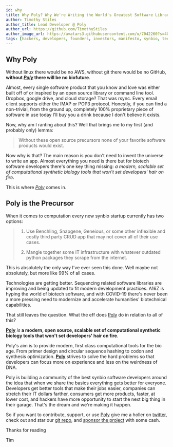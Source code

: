 ```yaml
---
id: why
title: Why Poly? Why We're Writing the World's Greatest Software Library and CLI for Engineering Organisms.
author: Timothy Stiles
author_title: Lead Developer @ Poly
author_url: https://github.com/TimothyStiles
author_image_url: https://avatars3.githubusercontent.com/u/7042260?s=400&u=3d7ba75bf7dfe0c24f25a4fbbaac177c3063e5b3&v=4
tags: [hackers, developers, founders, investors, manifesto, synbio, tech, biotech, vision, community, COVID-19]
---
```


<!-- ## TODO BEFORE PUBLISHING -->
<!-- Work in stuff about hackers -->
<!-- Find highly relevant images to include -->
<!-- Find citations -->
<!-- Get crypto wallets -->


## Why Poly

Without linux there would be no AWS, without git there would be no GitHub, **without [_Poly_](https://github.com/TimothyStiles/poly) there will be no biofuture**.

Almost, every single software product that you know and love was either built off of or inspired by an open source library or command line tool. Dropbox, google drive, and cloud storage? That was rsync. Every email client supports either the IMAP or POP3 protocol. Honestly, if you can find a non-trivial, from the ground up, completely 100% proprietary piece of software in use today I'll buy you a drink because I don't believe it exists.

Now, why am I ranting about this? Well that brings me to my first (and probably only) lemma:

> Without these open source precursors none of your favorite software products would exist.

Now why is that? The main reason is you don't need to invent the universe to write an app. Almost everything you need is there but for biotech software developers there's one key thing missing: _a modern, scalable set of computational synthetic biology tools that won't set developers' hair on fire_. 

This is where [_Poly_](https://github.com/TimothyStiles/poly) comes in.

## Poly is the Precursor

When it comes to computation every new synbio startup currently has two options:

>1. Use Benchling, Snapgene, Geneious, or some other inflexible and costly third party CRUD app that may not cover all of their use cases.
>
>2. Mangle together some IT infrastructure with whatever outdated python packages they scrape from the internet.

This is absolutely the only way I've ever seen this done. Well maybe not absolutely, but more like 99% of all cases.

Technologies are getting better. Sequencing related software libraries are improving and being updated to fit modern development practices. A16Z is hyping the world of biotech software, and with COVID-19 there's never been a more pressing need to modernize and accelerate humanities' biotechnical capabilities.

That still leaves the question. What the eff does [Poly](https://github.com/TimothyStiles/poly) do in relation to all of this?

[**Poly**](https://github.com/TimothyStiles/poly) _is_ **a modern, open source, scalable set of computational synthetic biology tools that won't set developers' hair on fire**.

Poly's aim is to provide modern, first class computational tools for the bio age. From primer design and circular sequence hashing to codon and synthesis optimization. [**Poly**](https://github.com/TimothyStiles/poly) strives to solve the hard problems so that developers can focus more on experience and less on the weirdness of DNA.

Poly is building a community of the best synbio software developers around the idea that when we share the basics everything gets better for everyone. Developers get better tools that make their jobs easier, companies can stretch their IT dollars farther, consumers get more products, faster, at lower cost, and hackers have more opportunity to start the next big thing in their garage. That's the dream and we're making it happen.

So if you want to contribute, support, or use [Poly](https://github.com/TimothyStiles/poly) give me a holler on [twitter](https://twitter.com/TimothyStiles), check out and star our [git repo](https://github.com/TimothyStiles/poly), and [sponsor the project](https://github.com/sponsors/TimothyStiles) with some cash.

Thanks for reading

Tim
